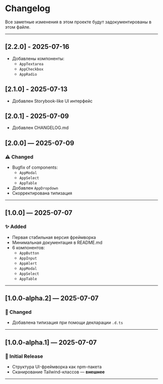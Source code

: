 # Changelog

Все заметные изменения в этом проекте будут задокументированы в этом файле.

---

## [2.2.0] - 2025-07-16

- Добавлены компоненты:
  - `AppTextarea`
  - `AppCheckbox`
  - `AppRadio`

## [2.1.0] - 2025-07-13

- Добавлен Storybook-like UI интерфейс

## [2.0.1] - 2025-07-09

- Добавлен CHANGELOG.md

## [2.0.0] — 2025-07-09

### ⚠️ Changed

- Bugfix of components:
  - `AppModal`
  - `AppSelect`
  - `AppTable`
- Добавлен `AppDropdown`
- Скорректирована типизация

---

## [1.0.0] — 2025-07-07

### ✨ Added

- Первая стабильная версия фреймворка
- Минимальная документация в README.md
- 6 компонентов:
  - `AppButton`
  - `AppInput`
  - `AppAlert`
  - `AppModal`
  - `AppSelect`
  - `AppTable`

---

## [1.0.0-alpha.2] — 2025-07-07

### 🔧 Changed

- Добавлена типизация при помощи декларации `.d.ts`

---

## [1.0.0-alpha.1] — 2025-07-07

### 🎉 Initial Release

- Структура UI-фреймворка как npm-пакета
- Сканирование Tailwind-классов — **внешнее**

---
